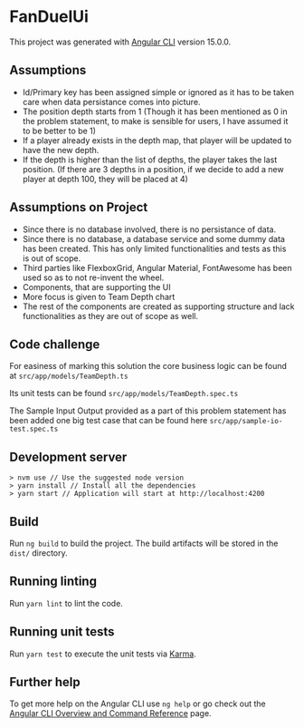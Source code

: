 # FanDuelUi

This project was generated with [Angular CLI](https://github.com/angular/angular-cli) version 15.0.0.

## Assumptions
- Id/Primary key has been assigned simple or ignored as it has to be taken care when data persistance comes into picture.
- The position depth starts from 1 (Though it has been mentioned as 0 in the problem statement, to make is sensible for users, I have assumed it to be better to be 1)
- If a player already exists in the depth map, that player will be updated to have the new depth.
- If the depth is higher than the list of depths, the player takes the last position. (If there are 3 depths in a position, if we decide to add a new player at depth 100, they will be placed at 4)

## Assumptions on Project
- Since there is no database involved, there is no persistance of data.
- Since there is no database, a database service and some dummy data has been created. This has only limited functionalities and tests as this is out of scope.
- Third parties like FlexboxGrid, Angular Material, FontAwesome has been used so as to not re-invent the wheel.
- Components, that are supporting the UI
- More focus is given to Team Depth chart
- The rest of the components are created as supporting structure and lack functionalities as they are out of scope as well.

## Code challenge
For easiness of marking this solution the core business logic can be found at `src/app/models/TeamDepth.ts`

Its unit tests can be found `src/app/models/TeamDepth.spec.ts`

The Sample Input Output provided as a part of this problem statement has been added one big test case that can be found here `src/app/sample-io-test.spec.ts`

## Development server

```
> nvm use // Use the suggested node version
> yarn install // Install all the dependencies
> yarn start // Application will start at http://localhost:4200
```

## Build

Run `ng build` to build the project. The build artifacts will be stored in the `dist/` directory.

## Running linting

Run `yarn lint` to lint the code.

## Running unit tests

Run `yarn test` to execute the unit tests via [Karma](https://karma-runner.github.io).


## Further help

To get more help on the Angular CLI use `ng help` or go check out the [Angular CLI Overview and Command Reference](https://angular.io/cli) page.
